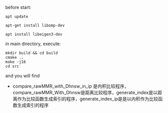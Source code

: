 before start:
```
apt update 

apt-get install libomp-dev

apt install libeigen3-dev
```
in main directory, execute:
```
mkdir build && cd build
cmake ..
make -j16
cd src
```
and you will find 

- compare_rawMMR_with_Dhnsw_in_ip 是内积比较程序，compare_rawMMR_With_Dhnsw是距离比较程序，generate_index是以距离作为比较函数生成索引的程序，generate_index_ip是是以内积作为比较函数生成索引的程序